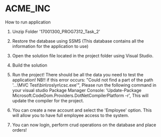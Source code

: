 # ACME_INC

How to run application

1. Unzip Folder '17001300_PROG7312_Task_2'

2. Restore the database using SSMS (This database contains all the information for the application to use)

3. Open the solution file located in the project folder using Visual Studio.

4. Build the solution 

5. Run the project! There should be all the data you need to test the application! NB!! if this error occurs: "Could not find a part of the path '...\MVC Test\bin\roslyn\csc.exe'", Please run the following command in your visual studio Package Manager Console: 'Update-Package Microsoft.CodeDom.Providers.DotNetCompilerPlatform -r', This will update the compiler for the project.

6. You can create a new account and select the 'Employee' option. This will allow you to have full employee access to the system.

7. You can now login, perform crud operations on the database and place orders!


